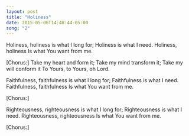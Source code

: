 ```yaml
---
layout: post
title: "Holiness"
date: 2015-05-06T14:48:44-05:00
song: "2"
---
```


Holiness, holiness is what I long for;
Holiness is what I need.
Holiness, holiness
Is what You want from me.

[Chorus:]
Take my heart and form it;
Take my mind transform it;
Take my will conform it
To Yours, to Yours, oh Lord.

Faithfulness, faithfulness is what I long for;
Faithfulness is what I need.
Faithfulness, faithfulness
Is what You want from me.

[Chorus:]

Righteousness, righteousness is what I long for;
Righteousness is what I need.
Righteousness, righteousness
Is what You want from me.

[Chorus:]
